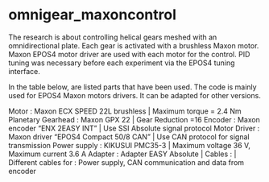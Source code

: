 # omnigear_maxoncontrol

The research is about controlling helical gears meshed with an omnidirectional plate.
Each gear is activated with a brushless Maxon motor. Maxon EPOS4 motor driver are used with each motor for the control.
PID tuning was necessary before each experiment via the EPOS4 tuning interface.

In the table below, are listed parts that have been used. 
The code is mainly used for EPOS4 Maxon motors drivers. 
It can be adapted for other versions.




Motor	              :    Maxon ECX SPEED 22L brushless	       |    Maximum torque = 2.4 Nm
Planetary Gearhead	:    Maxon GPX 22	                         |    Gear Reduction =16
Encoder	            :    Maxon encoder “ENX 2EASY INT”	       |    Use SSI Absolute signal protocol
Motor Driver	      :    Maxon driver “EPOS4 Compact 50/8 CAN” |	  Use CAN protocol for signal transmission
Power supply 	      :    KIKUSUI PMC35-3	                     |    Maximum voltage 36 V, Maximum current 3.6 A
Adapter	            :    Adapter EASY Absolute	               |
Cables		          :                                          |    Different cables for : Power supply, CAN communication and data from encoder

